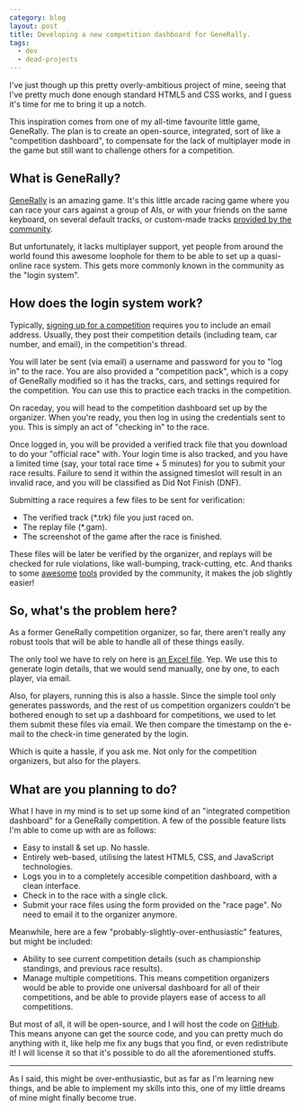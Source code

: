 ```yaml
---
category: blog
layout: post
title: Developing a new competition dashboard for GeneRally.
tags:
  - dev
  - dead-projects
---
```


I've just though up this pretty overly-ambitious project of mine, seeing that I've pretty much done enough standard HTML5 and CSS works, and I guess it's time for me to bring it up a notch.

This inspiration comes from one of my all-time favourite little game, GeneRally. The plan is to create an open-source, integrated, sort of like a "competition dashboard", to compensate for the lack of multiplayer mode in the game but still want to challenge others for a competition.

## What is GeneRally?

[GeneRally](http://gene-rally.com/) is an amazing game. It's this little arcade racing game where you can race your cars against a group of AIs, or with your friends on the same keyboard, on several default tracks, or custom-made tracks [provided by the community](http://forum.generally-racers.com/viewforum.php?f=6).

But unfortunately, it lacks multiplayer support, yet people from around the world found this awesome loophole for them to be able to set up a quasi-online race system. This gets more commonly known in the community as the "login system".

## How does the login system work?

Typically, [signing up for a competition](http://forum.generally-racers.com/viewtopic.php?f=11&t=61) requires you to include an email address. Usually, they post their competition details (including team, car number, and email), in the competition's thread.

You will later be sent (via email) a username and password for you to "log in" to the race. You are also provided a "competition pack", which is a copy of GeneRally modified so it has the tracks, cars, and settings required for the competition. You can use this to practice each tracks in the competition.

On raceday, you will head to the competition dashboard set up by the organizer. When you're ready, you then log in using the credentials sent to you. This is simply an act of "checking in" to the race.

Once logged in, you will be provided a verified track file that you download to do your "official race" with. Your login time is also tracked, and you have a limited time (say, your total race time + 5 minutes) for you to submit your race results. Failure to send it within the assigned timeslot will result in an invalid race, and you will be classified as Did Not Finish (DNF).

Submitting a race requires a few files to be sent for verification:

* The verified track (*.trk) file you just raced on.
* The replay file (*.gam).
* The screenshot of the game after the race is finished.

These files will be later be verified by the organizer, and replays will be checked for rule violations, like wall-bumping, track-cutting, etc.
And thanks to some [awesome](http://forum.generally-racers.com/viewtopic.php?f=8&t=54) [tools](http://forum.generally-racers.com/viewtopic.php?f=8&t=89) provided by the community, it makes the job slightly easier!

## So, what's the problem here?

As a former GeneRally competition organizer, so far, there aren't really any robust tools that will be able to handle all of these things easily.

The only tool we have to rely on here is [an Excel file](http://forum.generally-racers.com/viewtopic.php?f=11&t=171). Yep. We use this to generate login details, that we would send manually, one by one, to each player, via email.

Also, for players, running this is also a hassle. Since the simple tool only generates passwords, and the rest of us competition organizers couldn't be bothered enough to set up a dashboard for competitions, we used to let them submit these files via email. We then compare the timestamp on the e-mail to the check-in time generated by the login.

Which is quite a hassle, if you ask me. Not only for the competition organizers, but also for the players.

## What are you planning to do?

What I have in my mind is to set up some kind of an "integrated competition dashboard" for a GeneRally competition. A few of the possible feature lists I'm able to come up with are as follows:

* Easy to install & set up. No hassle.
* Entirely web-based, utilising the latest HTML5, CSS, and JavaScript technologies.
* Logs you in to a completely accesible competition dashboard, with a clean interface.
* Check in to the race with a single click.
* Submit your race files using the form provided on the "race page". No need to email it to the organizer anymore.

Meanwhile, here are a few "probably-slightly-over-enthusiastic" features, but might be included:

* Ability to see current competition details (such as championship standings, and previous race results).
* Manage multiple competitions. This means competition organizers would be able to provide one universal dashboard for all of their competitions, and be able to provide players ease of access to all competitions.

But most of all, it will be open-source, and I will host the code on [GitHub](https://github.com/). This means anyone can get the source code, and you can pretty much do anything with it, like help me fix any bugs that you find, or even redistribute it! I will license it so that it's possible to do all the aforementioned stuffs.

---

As I said, this might be over-enthusiastic, but as far as I'm learning new things, and be able to implement my skills into this, one of my little dreams of mine might finally become true.

